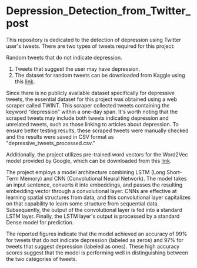 # Depression_Detection_from_Twitter_post

This repository is dedicated to the detection of depression using Twitter user's tweets. There are two types of tweets required for this project:

Random tweets that do not indicate depression.
  1. Tweets that suggest the user may have depression.
  2. The dataset for random tweets can be downloaded from Kaggle using this [link](https://www.kaggle.com/ywang311/twitter-sentiment/data).

Since there is no publicly available dataset specifically for depressive tweets, the essential dataset for this project was obtained using a web scraper called TWINT. This scraper collected tweets containing the keyword "depression" within a one-day span. It's worth noting that the scraped tweets may include both tweets indicating depression and unrelated tweets, such as those linking to articles about depression. To ensure better testing results, these scraped tweets were manually checked and the results were saved in CSV format as "depressive_tweets_processed.csv."

Additionally, the project utilizes pre-trained word vectors for the Word2Vec model provided by Google, which can be downloaded from this [link](https://drive.google.com/uc?id=0B7XkCwpI5KDYNlNUTTlSS21pQmM&export=download).

The project employs a model architecture combining LSTM (Long Short-Term Memory) and CNN (Convolutional Neural Network). The model takes an input sentence, converts it into embeddings, and passes the resulting embedding vector through a convolutional layer. CNNs are effective at learning spatial structures from data, and this convolutional layer capitalizes on that capability to learn some structure from sequential data. Subsequently, the output of the convolutional layer is fed into a standard LSTM layer. Finally, the LSTM layer's output is processed by a standard Dense model for prediction.

The reported figures indicate that the model achieved an accuracy of 99% for tweets that do not indicate depression (labeled as zeros) and 97% for tweets that suggest depression (labeled as ones). These high accuracy scores suggest that the model is performing well in distinguishing between the two categories of tweets.
